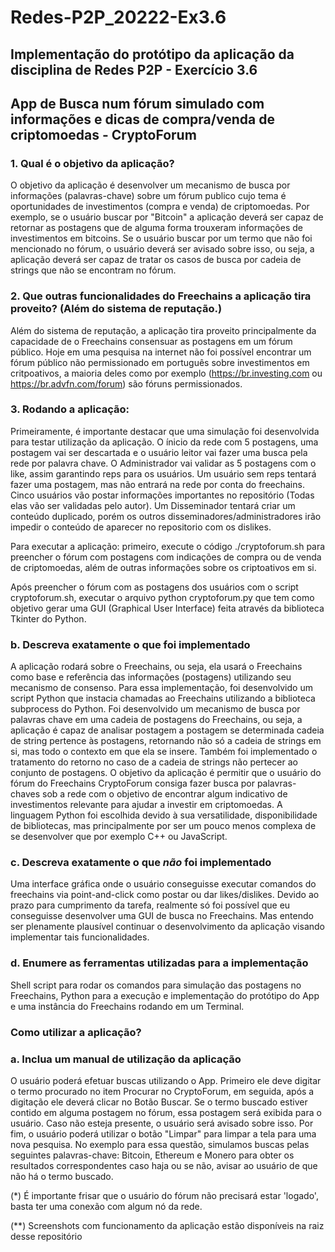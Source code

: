 # Redes-P2P_20222-Ex3.6

## Implementação do protótipo da aplicação da disciplina de Redes P2P - Exercício 3.6

## App de Busca num fórum simulado com informações e dicas de compra/venda de criptomoedas - CryptoForum

### 1. Qual é o objetivo da aplicação?

O objetivo da aplicação é desenvolver um mecanismo de busca por informações (palavras-chave) sobre um fórum publico cujo tema é oportunidades de investimentos (compra e venda) de criptomoedas. Por exemplo, se o usuário buscar por "Bitcoin" a aplicação deverá ser capaz de retornar as postagens que de alguma forma trouxeram informações de investimentos em bitcoins. Se o usuário buscar por um termo que não foi mencionado no fórum, o usuário deverá ser avisado sobre isso, ou seja, a aplicação deverá ser capaz de tratar os casos de busca por cadeia de strings que não se encontram no fórum. 

### 2. Que outras funcionalidades do Freechains a aplicação tira proveito? (Além do sistema de reputação.)

Além do sistema de reputação, a aplicação tira proveito principalmente da capacidade de o Freechains consensuar as postagens em um fórum público. Hoje em uma pesquisa na internet não foi possível encontrar um fórum público não permissionado em português sobre investimentos em critpoativos, a maioria deles como por exemplo (https://br.investing.com ou https://br.advfn.com/forum) são fóruns permissionados.

### 3. Rodando a aplicação:

Primeiramente, é importante destacar que uma simulação foi desenvolvida para testar utilização da aplicação. O ínicio da rede com 5 postagens, uma postagem vai ser descartada e o usuário leitor vai fazer uma busca pela rede por palavra chave. O Administrador vai validar as 5 postagens com o like, assim garantindo reps para os usuários. Um usuário sem reps tentará fazer uma postagem, mas não entrará na rede por conta do freechains. Cinco usuários vão postar informações importantes no repositório (Todas elas vão ser validadas pelo autor). Um Disseminador tentará criar um conteúdo duplicado, porém os outros disseminadores/administradores irão impedir o conteúdo de aparecer no repositorio com os dislikes.

Para executar a aplicação: primeiro, execute o código ./cryptoforum.sh para preencher o fórum com postagens com indicações de compra ou de venda de criptomoedas, além de outras informações sobre os criptoativos em si.

Após preencher o fórum com as postagens dos usuários com o script cryptoforum.sh, executar o arquivo python cryptoforum.py que tem como objetivo gerar uma GUI (Graphical User Interface) feita através da biblioteca Tkinter do Python.

### b. Descreva exatamente o que foi implementado

A aplicação rodará sobre o Freechains, ou seja, ela usará o Freechains como base e referência das informações (postagens) utilizando seu mecanismo de consenso. Para essa implementação, foi desenvolvido um script Python que instacia chamadas ao Freechains utilizando a biblioteca subprocess do Python. Foi desenvolvido um mecanismo de busca por palavras chave em uma cadeia de postagens do Freechains, ou seja, a aplicação é capaz de analisar postagem a postagem se determinada cadeia de string pertence às postagens, retornando não só a cadeia de strings em si, mas todo o contexto em que ela se insere. Também foi implementado o tratamento do retorno no caso de a cadeia de strings não pertecer ao conjunto de postagens. O objetivo da aplicação é permitir que o usuário do fórum do Freechains CryptoForum consiga fazer busca por palavras-chaves sob a rede com o objetivo de encontrar algum indicativo de investimentos relevante para ajudar a investir em criptomoedas. A linguagem Python foi escolhida devido à sua versatilidade, disponibilidade de bibliotecas, mas principalmente por ser um pouco menos complexa de se desenvolver que por exemplo C++ ou JavaScript.

### c. Descreva exatamente o que *não* foi implementado

Uma interface gráfica onde o usuário conseguisse executar comandos do freechains via point-and-click como postar ou dar likes/dislikes. Devido ao prazo para cumprimento da tarefa, realmente só foi possível que eu conseguisse desenvolver uma GUI de busca no Freechains. Mas entendo ser plenamente plausível continuar o desenvolvimento da aplicação visando implementar tais funcionalidades.

### d. Enumere as ferramentas utilizadas para a implementação

Shell script para rodar os comandos para simulação das postagens no Freechains, Python para a execução e implementação do protótipo do App e uma instância do Freechains rodando em um Terminal.

### Como utilizar a aplicação?

### a. Inclua um manual de utilização da aplicação

O usuário poderá efetuar buscas utilizando o App. Primeiro ele deve digitar o termo procurado no item Procurar no CryptoForum, em seguida, após a digitação ele deverá clicar no Botão Buscar. Se o termo buscado estiver contido em alguma postagem no fórum, essa postagem será exibida para o usuário. Caso não esteja presente, o usuário será avisado sobre isso. Por fim, o usuário poderá utilizar o botão "Limpar" para limpar a tela para uma nova pesquisa. No exemplo para essa questão, simulamos buscas pelas seguintes palavras-chave: Bitcoin, Ethereum e Monero para obter os resultados correspondentes caso haja ou se não, avisar ao usuário de que não há o termo buscado.

(*) É importante frisar que o usuário do fórum não precisará estar 'logado', basta ter uma conexão com algum nó da rede.

(**) Screenshots com funcionamento da aplicação estão disponíveis na raiz desse repositório
